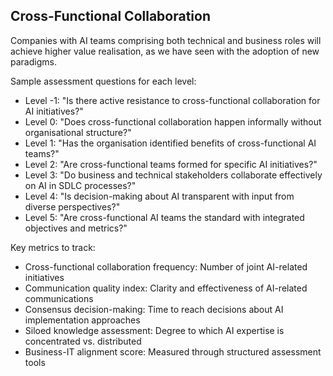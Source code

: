 ## Cross-Functional Collaboration

Companies with AI teams comprising both technical and business roles will achieve higher value realisation, as we have seen with the adoption of new paradigms.

Sample assessment questions for each level:
- Level -1: "Is there active resistance to cross-functional collaboration for AI initiatives?"
- Level 0: "Does cross-functional collaboration happen informally without organisational structure?"
- Level 1: "Has the organisation identified benefits of cross-functional AI teams?"
- Level 2: "Are cross-functional teams formed for specific AI initiatives?"
- Level 3: "Do business and technical stakeholders collaborate effectively on AI in SDLC processes?"
- Level 4: "Is decision-making about AI transparent with input from diverse perspectives?"
- Level 5: "Are cross-functional AI teams the standard with integrated objectives and metrics?"

Key metrics to track:
- Cross-functional collaboration frequency: Number of joint AI-related initiatives
- Communication quality index: Clarity and effectiveness of AI-related communications
- Consensus decision-making: Time to reach decisions about AI implementation approaches
- Siloed knowledge assessment: Degree to which AI expertise is concentrated vs. distributed
- Business-IT alignment score: Measured through structured assessment tools
